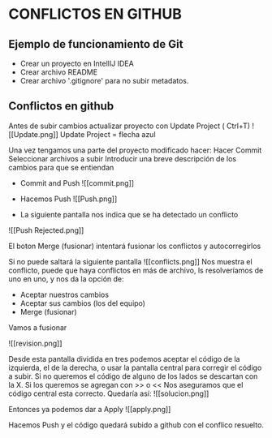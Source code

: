 # CONFLICTOS EN GITHUB

## Ejemplo de funcionamiento de Git

 * Crear un proyecto en IntellIJ IDEA
 * Crear archivo README
 * Crear archivo '.gitignore' para no subir metadatos. 

## Conflictos en github
  Antes de subir cambios actualizar proyecto con Update Project ( Ctrl+T)
   ![[Update.png]]  Update Project = flecha azul

  Una vez tengamos una parte del proyecto modificado hacer:
  Hacer Commit
  Seleccionar archivos a subir
  Introducir una breve descripción de los cambios para que se entiendan
  * Commit and Push
  ![[commit.png]]
* Hacemos Push 
![[Push.png]]

* La siguiente pantalla nos indica que se ha detectado un conflicto

![[Push Rejected.png]]

El boton Merge (fusionar) intentará fusionar los conflictos y autocorregirlos

Si no puede saltará la siguiente pantalla
![[conflicts.png]]
Nos muestra el conflicto, puede que haya conflictos en más de archivo, ls resolveríamos de uno en uno, y nos da la opción de:
   * Aceptar nuestros cambios
   * Aceptar sus cambios (los del equipo)
   * Merge (fusionar)

Vamos a fusionar

![[revision.png]]

Desde esta pantalla dividida en tres podemos aceptar el código de la izquierda, el de la derecha, o usar la pantalla central para corregir el código a subir.
Si no queremos el código de alguno de los lados se descartan con la X.
Si los queremos se agregan con >> o <<
Nos aseguramos que el código central esta correcto.
Quedaría así:
![[solucion.png]]

Entonces ya podemos dar a Apply
![[apply.png]]

Hacemos Push y el código quedará subido a github con el conflico resuelto.
